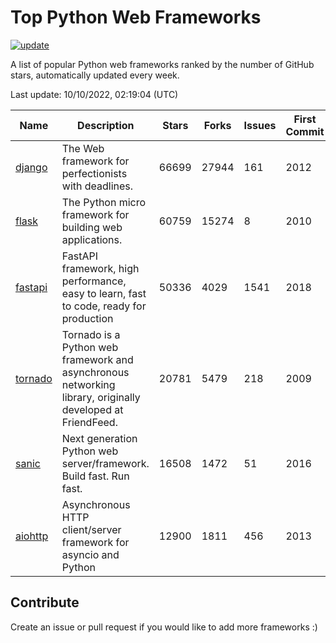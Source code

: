 # Top Python Web Frameworks

[![update](https://github.com/sunnysid3up/python-web-frameworks/actions/workflows/update.yml/badge.svg)](https://github.com/sunnysid3up/python-web-frameworks/actions/workflows/update.yml)

A list of popular Python web frameworks ranked by the number of GitHub stars, automatically updated every week.

Last update: 10/10/2022, 02:19:04 (UTC)

| Name          | Description          | Stars                     | Forks          | Issues               | First Commit        | Last Commit         |
|---------------|----------------------|---------------------------|----------------|----------------------|---------------------|---------------------|
| [django](https://github.com/django/django) | The Web framework for perfectionists with deadlines. | 66699 | 27944 | 161 | 2012 | 2022-10-10 |
| [flask](https://github.com/pallets/flask) | The Python micro framework for building web applications. | 60759 | 15274 | 8 | 2010 | 2022-10-10 |
| [fastapi](https://github.com/tiangolo/fastapi) | FastAPI framework, high performance, easy to learn, fast to code, ready for production | 50336 | 4029 | 1541 | 2018 | 2022-10-10 |
| [tornado](https://github.com/tornadoweb/tornado) | Tornado is a Python web framework and asynchronous networking library, originally developed at FriendFeed. | 20781 | 5479 | 218 | 2009 | 2022-10-09 |
| [sanic](https://github.com/sanic-org/sanic) | Next generation Python web server/framework. Build fast. Run fast. | 16508 | 1472 | 51 | 2016 | 2022-10-09 |
| [aiohttp](https://github.com/aio-libs/aiohttp) | Asynchronous HTTP client/server framework for asyncio and Python | 12900 | 1811 | 456 | 2013 | 2022-10-09 |

## Contribute 

Create an issue or pull request if you would like to add more frameworks :)